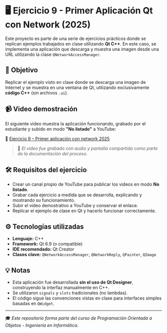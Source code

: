 # 🖥️ Ejercicio 9 - Primer Aplicación Qt con Network (2025)

Este proyecto es parte de una serie de ejercicios prácticos donde se replican ejemplos trabajados en clase utilizando **Qt C++**. En este caso, se implementa una aplicación que descarga y muestra una imagen desde una URL utilizando la clase `QNetworkAccessManager`.

## 🎯 Objetivo

Replicar el ejemplo visto en clase donde se descarga una imagen de Internet y se muestra en una ventana de Qt, utilizando exclusivamente **código C++** (sin archivos `.ui`).

## 📹 Video demostración

El siguiente video muestra la aplicación funcionando, grabado por el estudiante y subido en modo **"No listado"** a YouTube:

🔗 [Ejercicio 9 – Primer aplicación con network 2025](https://www.youtube.com/watch?v=-6uBvYAec6Q)

> 📌 *El video fue grabado con audio y pantalla compartida como parte de la documentación del proceso.*

## 🛠️ Requisitos del ejercicio

- Crear un canal propio de YouTube para publicar los videos en modo **No listado**.
- Grabar cada ejercicio a medida que se desarrolla, explicando y mostrando su funcionamiento.
- Subir el video demostrativo a YouTube y conservar el enlace.
- Replicar el ejemplo de clase en Qt y hacerlo funcionar correctamente.

## ⚙️ Tecnologías utilizadas

- **Lenguaje:** C++
- **Framework:** Qt 6.9 (o compatible)
- **IDE recomendado:** Qt Creator
- **Clases clave:** `QNetworkAccessManager`, `QNetworkReply`, `QPainter`, `QImage`

## 💡 Notas

- Esta aplicación fue desarrollada **sin el uso de Qt Designer**, construyendo la interfaz manualmente en C++.
- Se utilizaron `signals` y `slots` tradicionales (no lambdas).
- El código sigue las convenciones vistas en clase para interfaces simples basadas en `QWidget`.

---

🎓 *Este repositorio forma parte del curso de Programación Orientada a Objetos - Ingeniería en Informática.*
